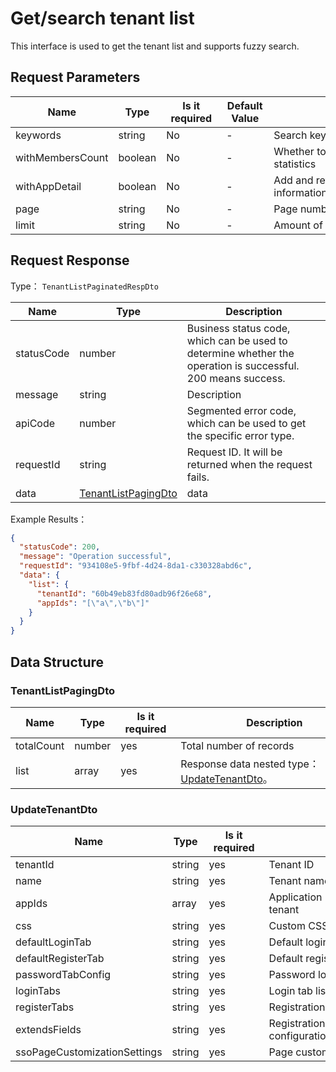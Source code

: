 # Get/search tenant list

<!--
Warning ⚠️:
Do not modify this document directly,
https://github.com/Authing/authing-docs-factory
Use this project to generate
-->

<LastUpdated />

This interface is used to get the tenant list and supports fuzzy search.

## Request Parameters

| Name | Type | <div style="width:80px">Is it required</div> | <div style="width:60px">Default Value</div> | <div style="width:300px">Description</div> | <div style="width:200px">Example Value</div> |
| ---- | ---- | ---- | ---- | ---- | ---- |
| keywords | string | No | - | Search keywords | |
| withMembersCount | boolean | No | - | Whether to return tenant member statistics | |
| withAppDetail | boolean | No | - | Add and return tenant app simple information | |
| page | string | No | - | Page number | |
| limit | string | No | - | Amount of data obtained per page | |



  
## Request Response

Type： `TenantListPaginatedRespDto`

| Name | Type | Description |
| ---- | ---- | ---- |
| statusCode | number | Business status code, which can be used to determine whether the operation is successful. 200 means success. |
| message | string | Description |
| apiCode | number | Segmented error code, which can be used to get the specific error type. |
| requestId | string | Request ID. It will be returned when the request fails. |
| data | <a href="#TenantListPagingDto">TenantListPagingDto</a> | data |



Example Results：

```json
{
  "statusCode": 200,
  "message": "Operation successful",
  "requestId": "934108e5-9fbf-4d24-8da1-c330328abd6c",
  "data": {
    "list": {
      "tenantId": "60b49eb83fd80adb96f26e68",
      "appIds": "[\"a\",\"b\"]"
    }
  }
}
```

## Data Structure


### <a id="TenantListPagingDto"></a> TenantListPagingDto

| Name | Type | <div style="width:80px">Is it required</div> | <div style="width:300px">Description</div> | <div style="width:200px">Example Value</div> |
| ---- |  ---- | ---- | ---- | ---- |
| totalCount | number | yes | Total number of records | |
| list | array | yes | Response data nested type：<a href="#UpdateTenantDto">UpdateTenantDto</a>。  |  |


### <a id="UpdateTenantDto"></a> UpdateTenantDto

| Name | Type | <div style="width:80px">Is it required</div> | <div style="width:300px">Description</div> | <div style="width:200px">Example Value</div> |
| ---- |  ---- | ---- | ---- | ---- |
|tenantId | string | yes | Tenant ID | `60b49eb83fd80adb96f26e68` |
| name | string | yes | Tenant name | |
| appIds | array | yes | Application ID associated with the tenant | `["a","b"]` |
| css | string | yes | Custom CSS | |
| defaultLoginTab | string | yes | Default login tab | |
| defaultRegisterTab | string | yes | Default registration tab | |
| passwordTabConfig | string | yes | Password login page configuration | |
| loginTabs | string | yes | Login tab list | |
| registerTabs | string | yes | Registration tab list | |
| extendsFields | string | yes | Registration information completion configuration | |
| ssoPageCustomizationSettings | string | yes | Page customization configuration ||


